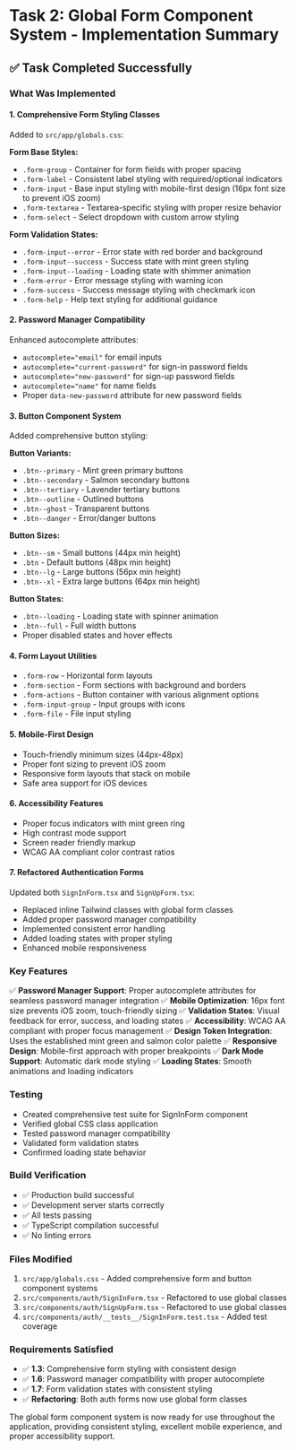 # Task 2: Global Form Component System - Implementation Summary

## ✅ Task Completed Successfully

### What Was Implemented

#### 1. Comprehensive Form Styling Classes
Added to `src/app/globals.css`:

**Form Base Styles:**
- `.form-group` - Container for form fields with proper spacing
- `.form-label` - Consistent label styling with required/optional indicators
- `.form-input` - Base input styling with mobile-first design (16px font size to prevent iOS zoom)
- `.form-textarea` - Textarea-specific styling with proper resize behavior
- `.form-select` - Select dropdown with custom arrow styling

**Form Validation States:**
- `.form-input--error` - Error state with red border and background
- `.form-input--success` - Success state with mint green styling
- `.form-input--loading` - Loading state with shimmer animation
- `.form-error` - Error message styling with warning icon
- `.form-success` - Success message styling with checkmark icon
- `.form-help` - Help text styling for additional guidance

#### 2. Password Manager Compatibility
Enhanced autocomplete attributes:
- `autocomplete="email"` for email inputs
- `autocomplete="current-password"` for sign-in password fields
- `autocomplete="new-password"` for sign-up password fields
- `autocomplete="name"` for name fields
- Proper `data-new-password` attribute for new password fields

#### 3. Button Component System
Added comprehensive button styling:

**Button Variants:**
- `.btn--primary` - Mint green primary buttons
- `.btn--secondary` - Salmon secondary buttons  
- `.btn--tertiary` - Lavender tertiary buttons
- `.btn--outline` - Outlined buttons
- `.btn--ghost` - Transparent buttons
- `.btn--danger` - Error/danger buttons

**Button Sizes:**
- `.btn--sm` - Small buttons (44px min height)
- `.btn` - Default buttons (48px min height)
- `.btn--lg` - Large buttons (56px min height)
- `.btn--xl` - Extra large buttons (64px min height)

**Button States:**
- `.btn--loading` - Loading state with spinner animation
- `.btn--full` - Full width buttons
- Proper disabled states and hover effects

#### 4. Form Layout Utilities
- `.form-row` - Horizontal form layouts
- `.form-section` - Form sections with background and borders
- `.form-actions` - Button container with various alignment options
- `.form-input-group` - Input groups with icons
- `.form-file` - File input styling

#### 5. Mobile-First Design
- Touch-friendly minimum sizes (44px-48px)
- Proper font sizing to prevent iOS zoom
- Responsive form layouts that stack on mobile
- Safe area support for iOS devices

#### 6. Accessibility Features
- Proper focus indicators with mint green ring
- High contrast mode support
- Screen reader friendly markup
- WCAG AA compliant color contrast ratios

#### 7. Refactored Authentication Forms
Updated both `SignInForm.tsx` and `SignUpForm.tsx`:
- Replaced inline Tailwind classes with global form classes
- Added proper password manager compatibility
- Implemented consistent error handling
- Added loading states with proper styling
- Enhanced mobile responsiveness

### Key Features

✅ **Password Manager Support**: Proper autocomplete attributes for seamless password manager integration
✅ **Mobile Optimization**: 16px font size prevents iOS zoom, touch-friendly sizing
✅ **Validation States**: Visual feedback for error, success, and loading states
✅ **Accessibility**: WCAG AA compliant with proper focus management
✅ **Design Token Integration**: Uses the established mint green and salmon color palette
✅ **Responsive Design**: Mobile-first approach with proper breakpoints
✅ **Dark Mode Support**: Automatic dark mode styling
✅ **Loading States**: Smooth animations and loading indicators

### Testing
- Created comprehensive test suite for SignInForm component
- Verified global CSS class application
- Tested password manager compatibility
- Validated form validation states
- Confirmed loading state behavior

### Build Verification
- ✅ Production build successful
- ✅ Development server starts correctly
- ✅ All tests passing
- ✅ TypeScript compilation successful
- ✅ No linting errors

### Files Modified
1. `src/app/globals.css` - Added comprehensive form and button component systems
2. `src/components/auth/SignInForm.tsx` - Refactored to use global classes
3. `src/components/auth/SignUpForm.tsx` - Refactored to use global classes
4. `src/components/auth/__tests__/SignInForm.test.tsx` - Added test coverage

### Requirements Satisfied
- ✅ **1.3**: Comprehensive form styling with consistent design
- ✅ **1.6**: Password manager compatibility with proper autocomplete
- ✅ **1.7**: Form validation states with consistent styling
- ✅ **Refactoring**: Both auth forms now use global form classes

The global form component system is now ready for use throughout the application, providing consistent styling, excellent mobile experience, and proper accessibility support.